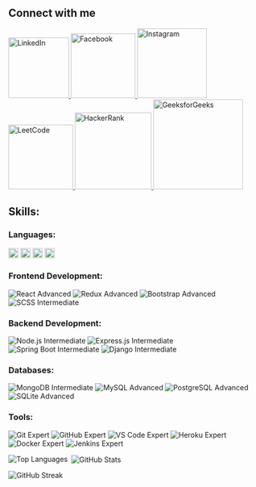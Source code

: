 ## Connect with me
<p align="left">
  <a href="https://www.linkedin.com/in/java-abhijeet/">
    <img src="https://img.shields.io/badge/LinkedIn-blue?style=flat-square&logo=linkedin&logoColor=white" alt="LinkedIn" width="120"/>
  </a>
  <a href="https://www.facebook.com/profile.php?id=100035690567591">
    <img src="https://img.shields.io/badge/Facebook-blue?style=flat-square&logo=facebook&logoColor=white" alt="Facebook" width="128"/>
  </a>
  <a href="https://www.instagram.com/abhijeet2532002/">
    <img src="https://img.shields.io/badge/Instagram-E4405F?style=flat-square&logo=instagram&logoColor=white" alt="Instagram" width="138"/>
  </a>
  <a href="https://leetcode.com/u/abhijeetkumar2532002/">
    <img src="https://img.shields.io/badge/LeetCode-FFA116?style=flat-square&logo=leetcode&logoColor=black" alt="LeetCode" width="128"/>
  </a>
  <a href="https://www.hackerrank.com/profile/abhijeetkumar251">
    <img src="https://img.shields.io/badge/HackerRank-2EC866?style=flat-square&logo=hackerrank&logoColor=white" alt="HackerRank" width="152"/>
  </a>
  <a href="https://www.geeksforgeeks.org/user/abhijeetkumar2532002/">
    <img src="https://img.shields.io/badge/GeeksforGeeks-0F9D58?style=flat-square&logo=geeksforgeeks&logoColor=white" alt="GeeksforGeeks" width="178"/>
  </a>
</p>

## Skills:

### Languages:
<p align="left">
  <img src="https://img.shields.io/badge/HTML5-Expert-orange" alt="HTML5 Expert" height="20">
  <img src="https://img.shields.io/badge/CSS3-Advanced-blue" alt="CSS3 Advanced" height="20">
  <img src="https://img.shields.io/badge/JavaScript-Intermediate-yellow" alt="JavaScript Intermediate" height="20">
  <img src="https://img.shields.io/badge/Java-Expert-orange" alt="Java Expert" height="20">
</p>

### Frontend Development:
<p align="left">
  <img src="https://img.shields.io/badge/React-Advanced-blue" alt="React Advanced">
  <img src="https://img.shields.io/badge/Redux-Advanced-blue" alt="Redux Advanced">
  <img src="https://img.shields.io/badge/Bootstrap-Advanced-blue" alt="Bootstrap Advanced">
  <img src="https://img.shields.io/badge/SCSS-Intermediate-yellow" alt="SCSS Intermediate">
</p>

### Backend Development:
<p align="left">
  <img src="https://img.shields.io/badge/Node.js-Intermediate-yellow" alt="Node.js Intermediate">
  <img src="https://img.shields.io/badge/Express.js-Intermediate-yellow" alt="Express.js Intermediate">
  <img src="https://img.shields.io/badge/Spring Boot-Intermediate-yellow" alt="Spring Boot Intermediate">
  <img src="https://img.shields.io/badge/Django-Intermediate-yellow" alt="Django Intermediate">
</p>

### Databases:
<p align="left">
  <img src="https://img.shields.io/badge/MongoDB-Intermediate-yellow" alt="MongoDB Intermediate">
  <img src="https://img.shields.io/badge/MySQL-Advanced-blue" alt="MySQL Advanced">
  <img src="https://img.shields.io/badge/PostgreSQL-Advanced-blue" alt="PostgreSQL Advanced">
  <img src="https://img.shields.io/badge/SQLite-Advanced-blue" alt="SQLite Advanced">
</p>

### Tools:
<p align="left">
  <img src="https://img.shields.io/badge/Git-Expert-orange" alt="Git Expert">
  <img src="https://img.shields.io/badge/GitHub-Expert-orange" alt="GitHub Expert">
  <img src="https://img.shields.io/badge/VS Code-Expert-orange" alt="VS Code Expert">
  <img src="https://img.shields.io/badge/Heroku-Expert-orange" alt="Heroku Expert">
  <img src="https://img.shields.io/badge/Docker-Expert-orange" alt="Docker Expert">
  <img src="https://img.shields.io/badge/Jenkins-Expert-orange" alt="Jenkins Expert">
</p>

<p>
  <img align="left" src="https://github-readme-stats.vercel.app/api/top-langs?username=abhijeet2532002&show_icons=true&locale=en&layout=compact" alt="Top Languages" />
</p>

<p>&nbsp;<img align="center" src="https://github-readme-stats.vercel.app/api?username=abhijeet2532002&show_icons=true&locale=en" alt="GitHub Stats" /></p>

<p>
  <img align="center" src="https://github-readme-streak-stats.herokuapp.com/?user=abhijeet2532002" alt="GitHub Streak" />
</p>
